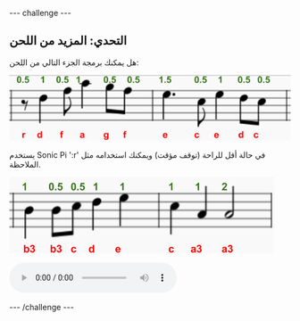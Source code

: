 \--- challenge \---

## التحدي: المزيد من اللحن

هل يمكنك برمجة الجزء التالي من اللحن:

![لقطة شاشة](images/tetris-notes4.png)

يستخدم Sonic Pi ':r' في حالة أقل للراحة (توقف مؤقت) ويمكنك استخدامه مثل الملاحظة.

![لقطة الشاشة](images/tetris-notes5.png)

<div id="audio-preview" class="pdf-hidden">
  <audio controls preload> <source src="resources/tetris-c2.mp3" type="audio/mpeg"> المتصفح الخاص بك لا يدعم عنصر <code>الصوت </code>. </audio>
</div>

\--- /challenge \---